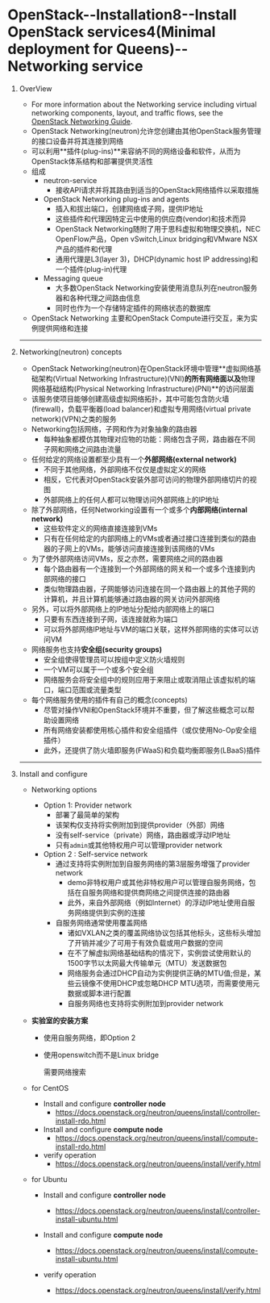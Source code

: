 # OpenStack--Installation8--Install OpenStack services4(Minimal deployment for Queens)--Networking service

1. OverView

   + For more information about the Networking service including virtual networking components, layout, and traffic flows, see the [OpenStack Networking Guide](https://docs.openstack.org/neutron/queens/admin/index.html).
   + OpenStack Networking(neutron)允许您创建由其他OpenStack服务管理的接口设备并将其连接到网络
   + 可以利用**插件(plug-ins)**来容纳不同的网络设备和软件，从而为OpenStack体系结构和部署提供灵活性
   + 组成
     + neutron-service
       + 接收API请求并将其路由到适当的OpenStack网络插件以采取措施
     + OpenStack Networking plug-ins and agents
       + 插入和拔出端口，创建网络或子网，提供IP地址
       + 这些插件和代理因特定云中使用的供应商(vendor)和技术而异
       + OpenStack Networking随附了用于思科虚拟和物理交换机，NEC OpenFlow产品，Open vSwitch,Linux bridging和VMware NSX产品的插件和代理
       + 通用代理是L3(layer 3)，DHCP(dynamic host IP addressing)和一个插件(plug-in)代理
     + Messaging queue
       + 大多数OpenStack Networking安装使用消息队列在neutron服务器和各种代理之间路由信息
       + 同时也作为一个存储特定插件的网络状态的数据库
   + OpenStack Networking 主要和OpenStack Compute进行交互，来为实例提供网络和连接

   ---

2. Networking(neutron) concepts

   + OpenStack Networking(neutron)在OpenStack环境中管理**虚拟网络基础架构(Virtual Networking Infrastructure)(VNI)**的所有网络面以及**物理网络基础结构(Physical Networking Infrastructure)(PNI)**的访问层面
   + 该服务使项目能够创建高级虚拟网络拓扑，其中可能包含防火墙(firewall)，负载平衡器(load balancer)和虚拟专用网络(virtual private network)(VPN)之类的服务
   + Networking包括网络，子网和作为对象抽象的路由器
     + 每种抽象都模仿其物理对应物的功能：网络包含子网，路由器在不同子网和网络之间路由流量
   + 任何给定的网络设置都至少具有一个**外部网络(external network)**
     + 不同于其他网络，外部网络不仅仅是虚拟定义的网络
     + 相反，它代表对OpenStack安装外部可访问的物理外部网络切片的视图
     + 外部网络上的任何人都可以物理访问外部网络上的IP地址
   + 除了外部网络，任何Networking设置有一个或多个**内部网络(internal network)**
     + 这些软件定义的网络直接连接到VMs
     + 只有在任何给定的内部网络上的VMs或者通过接口连接到类似的路由器的子网上的VMs，能够访问直接连接到该网络的VMs
   + 为了使外部网络访问VMs，反之亦然，需要网络之间的路由器
     + 每个路由器有一个连接到一个外部网络的网关和一个或多个连接到内部网络的接口
     + 类似物理路由器，子网能够访问连接在同一个路由器上的其他子网的计算机，并且计算机能够通过路由器的网关访问外部网络
   + 另外，可以将外部网络上的IP地址分配给内部网络上的端口
     + 只要有东西连接到子网，该连接就称为端口
     + 可以将外部网络IP地址与VM的端口关联，这样外部网络的实体可以访问VM
   + 网络服务也支持**安全组(security groups)**
     + 安全组使得管理员可以按组中定义防火墙规则
     + 一个VM可以属于一个或多个安全组
     + 网络服务会将安全组中的规则应用于来阻止或取消阻止该虚拟机的端口，端口范围或流量类型
   + 每个网络服务使用的插件有自己的概念(concepts)
     + 尽管对操作VNI和OpenStack环境并不重要，但了解这些概念可以帮助设置网络
     + 所有网络安装都使用核心插件和安全组插件（或仅使用No-Op安全组插件）
     + 此外，还提供了防火墙即服务(FWaaS)和负载均衡即服务(LBaaS)插件

   ---

3. Install and configure 

   + Networking options

     + Option 1: Provider network
       + 部署了最简单的架构
       + 该架构仅支持将实例附加到提供provider（外部）网络
       + 没有self-service（private）网络，路由器或浮动IP地址
       + 只有`admin`或其他特权用户可以管理provider network
     + Option 2 : Self-service network
       + 通过支持将实例附加到自服务网络的第3层服务增强了provider network
         + demo非特权用户或其他非特权用户可以管理自服务网络，包括在自服务网络和提供商网络之间提供连接的路由器
         + 此外，来自外部网络（例如Internet）的浮动IP地址使用自服务网络提供到实例的连接
       + 自服务网络通常使用覆盖网络
         + 诸如VXLAN之类的覆盖网络协议包括其他标头，这些标头增加了开销并减少了可用于有效负载或用户数据的空间
         + 在不了解虚拟网络基础结构的情况下，实例尝试使用默认的1500字节以太网最大传输单元（MTU）发送数据包
         + 网络服务会通过DHCP自动为实例提供正确的MTU值;但是，某些云镜像不使用DHCP或忽略DHCP MTU选项，而需要使用元数据或脚本进行配置
         + 自服务网络也支持将实例附加到provider network

   + **实验室的安装方案**

     + 使用自服务网络，即Option 2

     + 使用openswitch而不是Linux bridge

       需要网络搜索

   + for CentOS

     + Install and configure **controller node**
       + https://docs.openstack.org/neutron/queens/install/controller-install-rdo.html
     + Install and configure **compute node**
       + https://docs.openstack.org/neutron/queens/install/compute-install-rdo.html
     + verify operation
       + https://docs.openstack.org/neutron/queens/install/verify.html

   + for Ubuntu

     + Install and configure **controller node**

       + https://docs.openstack.org/neutron/queens/install/controller-install-ubuntu.html

     + Install and configure **compute node**

       + https://docs.openstack.org/neutron/queens/install/compute-install-ubuntu.html

     + verify operation

       + https://docs.openstack.org/neutron/queens/install/verify.html

         